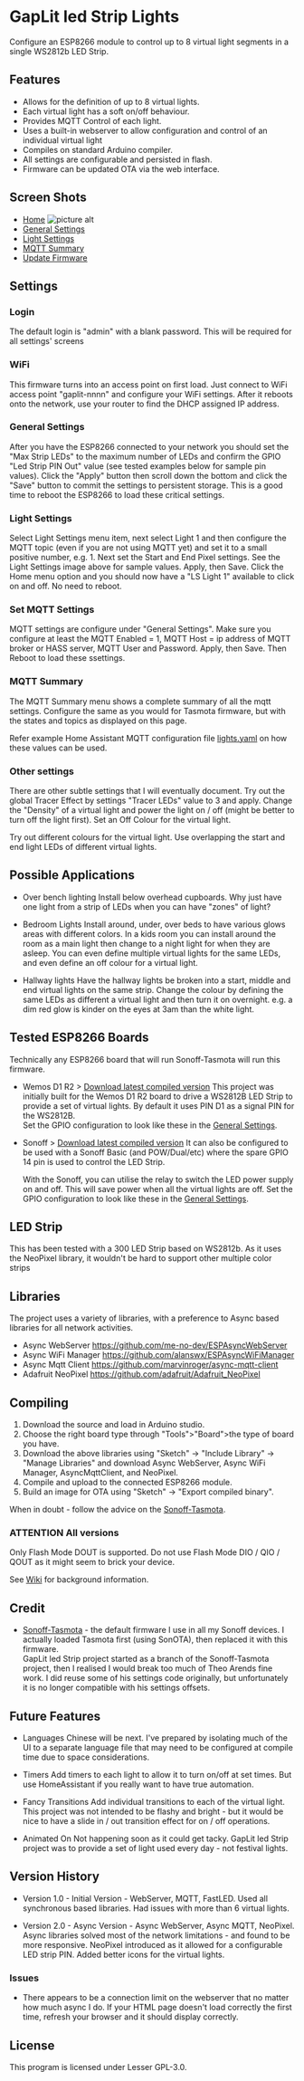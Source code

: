 # GapLit led Strip Lights
Configure an ESP8266 module to control up to 8 virtual light segments in a single WS2812b LED Strip.

## Features

- Allows for the definition of up to 8 virtual lights.
- Each virtual light has a soft on/off behaviour.
- Provides MQTT Control of each light.
- Uses a built-in webserver to allow configuration and control of an individual virtual light
- Compiles on standard Arduino compiler.
- All settings are configurable and persisted in flash.
- Firmware can be updated OTA via the web interface.

## Screen Shots
- [Home](http://www.gappleby.com/light/GapLit/screen1.png)
![picture alt](http://www.gappleby.com/light/GapLit/screen1.png "GapLit led Strip")
- [General Settings](https://github.com/gappleby/gaplit-led-strip/blob/master/releases/pics/screen2.png?raw=true) 
- [Light Settings](https://github.com/gappleby/gaplit-led-strip/blob/master/releases/pics/screen4.png?raw=true) 
- [MQTT Summary](https://github.com/gappleby/gaplit-led-strip/blob/master/releases/pics/screen5.png?raw=true)
- [Update Firmware](https://github.com/gappleby/gaplit-led-strip/blob/master/releases/pics/screen6.png?raw=true)

## Settings

### Login
The default login is "admin" with a blank password. This will be required for all settings' screens

### WiFi

This firmware turns into an access point on first load. Just connect to WiFi access point "gaplit-nnnn" and configure your WiFi settings. 
After it reboots onto the network, use your router to find the DHCP assigned IP address.

### General Settings

After you have the ESP8266 connected to your network you should set the "Max Strip LEDs" to the maximum number of LEDs and confirm the GPIO "Led Strip PIN Out" value (see tested examples below for sample pin values).
Click the "Apply" button then scroll down the bottom and click the "Save" button to commit the settings to persistent storage. 
This is a good time to reboot the ESP8266 to load these critical settings.

### Light Settings

Select Light Settings menu item, next select Light 1 and then configure the MQTT topic (even if you are not using MQTT yet) and set it to a small positive number, e.g. 1. 
Next set the Start and End Pixel settings. See the Light Settings image above for sample values. Apply, then Save. 
Click the Home menu option and you should now have a "LS Light 1" available to click on and off. No need to reboot.

### Set MQTT Settings

MQTT settings are configure under "General Settings". Make sure you configure at least the MQTT Enabled = 1, MQTT Host = ip address of MQTT broker or HASS server, MQTT User and Password. 
Apply, then Save. Then Reboot to load these ssettings.

### MQTT Summary

The MQTT Summary menu shows a complete summary of all the mqtt settings. 
Configure the same as you would for Tasmota firmware, but with the states and topics as displayed on this page.  

Refer example Home Assistant MQTT configuration file [lights.yaml](https://github.com/gappleby/gaplit-led-strip/blob/master/releases/pics/lights.yaml?raw=true) on how these values can be used. 

### Other settings

There are other subtle settings that I will eventually document.
Try out the global Tracer Effect by settings "Tracer LEDs" value to 3 and apply. 
Change the "Density" of a virtual light and power the light on / off (might be better to turn off the light first). 
Set an Off Colour for the virtual light. 

Try out different colours for the virtual light. Use overlapping the start and end light LEDs of different virtual lights.

## Possible Applications

- Over bench lighting
 Install below overhead cupboards. Why just have one light from a strip of LEDs when you can have "zones" of light?

- Bedroom Lights
 Install around, under, over beds to have various glows areas with different colors. 
 In a kids room you can install around the room as a main light then change to a night light for when they are asleep. 
 You can even define multiple virtual lights for the same LEDs, and even define an off colour for a virtual light.

- Hallway lights
 Have the hallway lights be broken into a start, middle and end virtual lights on the same strip. 
 Change the colour by defining the same LEDs as different a virtual light and then turn it on overnight. e.g. a dim red glow is kinder on the eyes at 3am than the white light.

## Tested ESP8266 Boards	

Technically any ESP8266 board that will run Sonoff-Tasmota will run this firmware.

* Wemos D1 R2 > [Download latest compiled version](https://raw.githubusercontent.com/gappleby/gaplit-led-strip/master/releases/stable/gaplit-led-strip.ino.d1_mini.bin)
  This project was initially built for the Wemos D1 R2 board to drive a WS2812B LED Strip to provide a set of virtual lights. By default it uses PIN D1 as a signal PIN for the WS2812B.  
  Set the GPIO configuration to look like these in the [General Settings](https://github.com/gappleby/gaplit-led-strip/blob/master/releases/pics/screen2-wemos.png?raw=true).

* Sonoff > [Download latest compiled version](https://raw.githubusercontent.com/gappleby/gaplit-led-strip/master/releases/stable/gaplit-led-strip.ino.generic.bin)
  It can also be configured to be used with a Sonoff Basic (and POW/Dual/etc) where the spare GPIO 14 pin is used to control the LED Strip. 

  With the Sonoff, you can utilise  the relay to switch the LED  power supply on and off. This will save power when all the virtual lights are off. 
  Set the GPIO configuration to look like these in the [General Settings](https://github.com/gappleby/gaplit-led-strip/blob/master/releases/pics/screen2-Sonoff.png?raw=true).

## LED Strip

 This has been tested with a 300 LED Strip based on WS2812b. As it uses the NeoPixel library, it wouldn't be hard to support other multiple color strips

## Libraries

The project uses a variety of libraries, with a preference to Async based libraries for all network activities.

- Async WebServer https://github.com/me-no-dev/ESPAsyncWebServer
- Async WiFi Manager https://github.com/alanswx/ESPAsyncWiFiManager
- Async Mqtt Client https://github.com/marvinroger/async-mqtt-client
- Adafruit NeoPixel https://github.com/adafruit/Adafruit_NeoPixel

## Compiling

1. Download the source and load in Arduino studio.
2. Choose the right board type through "Tools">"Board">the type of board you have.
3. Download the above libraries using "Sketch" -> "Include Library" -> "Manage Libraries" and download Async WebServer, Async WiFi Manager, AsyncMqttClient, and NeoPixel.
4. Compile and upload to the connected ESP8266 module.
5. Build an image for OTA using "Sketch" -> "Export compiled binary".

When in doubt - follow the advice on the [Sonoff-Tasmota](https://github.com/arendst/Sonoff-Tasmota).

### ATTENTION All versions

Only Flash Mode DOUT is supported. Do not use Flash Mode DIO / QIO / QOUT as it might seem to brick your device.

See [Wiki](https://github.com/arendst/Sonoff-Tasmota/wiki/Theo's-Tasmota-Tips) for background information.

## Credit

- [Sonoff-Tasmota](https://github.com/arendst/Sonoff-Tasmota) - the default firmware I use in all my Sonoff devices. 
  I actually loaded Tasmota first (using SonOTA), then replaced it with this firmware.  
  GapLit led Strip project started as a branch of the Sonoff-Tasmota project, then I realised I would break too much of Theo Arends fine work. 
  I did reuse some of his settings code originally, but unfortunately it is no longer compatible with his settings offsets.

## Future Features

- Languages
 Chinese will be next. I've prepared by isolating much of the UI to a separate language file that may need to be configured at compile time due to space considerations.

- Timers
 Add timers to each light to allow it to turn on/off at set times.  But use HomeAssistant if you really want to have true automation.

- Fancy Transitions
 Add individual transitions to each of the virtual light. This project was not intended to be flashy and bright - but it would be nice to have a slide in / out transition effect for on / off operations.

- Animated On
 Not happening soon as it could get tacky. GapLit led Strip project was to provide a set of light used every day - not festival lights.

## Version History

- Version 1.0 - Initial Version - WebServer, MQTT, FastLED. Used all  synchronous based libraries.  Had issues with more than 6 virtual lights.

- Version 2.0 - Async Version - Async WebServer, Async MQTT, NeoPixel. Async libraries solved most of the network limitations - and found to be more responsive. 
  NeoPixel introduced as it allowed for a configurable LED strip PIN. Added better icons for the virtual lights.

### Issues

- There appears to be a connection limit on the webserver that no matter how much async I do.  If your HTML page doesn't load correctly the first time, refresh your browser and it should display correctly.

## License
This program is licensed under Lesser GPL-3.0.